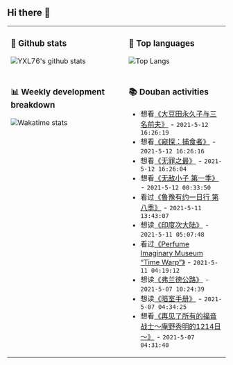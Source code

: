 ## Hi there 👋

<table>
<tr>
<td valign="top" width="54%">

### 🔭 Github stats

![YXL76's github stats](https://github-readme-stats.yxl76.vercel.app/api?username=YXL76&count_private=true&show_icons=true&include_all_commits=true&theme=tokyonight&line_height=28)

</td>

<td valign="top" width="46%">

### 🌱 Top languages

![Top Langs](https://github-readme-stats.yxl76.vercel.app/api/top-langs/?username=YXL76&layout=compact&theme=tokyonight&langs_count=10&hide=HTML,CSS,SCSS)

</td>
</tr>
<tr>
<td valign="top" width="54%">

### 📊 Weekly development breakdown

![Wakatime stats](https://github-readme-stats.yxl76.vercel.app/api/wakatime?username=YXL76&layout=compact&theme=tokyonight)


</td>
<td valign="top" width="46%">

### 📚 Douban activities

- 想看[《大豆田永久子与三名前夫》](http://movie.douban.com/subject/35365608/) - `2021-5-12 16:26:19`
- 想看[《窥探：捕食者》](http://movie.douban.com/subject/35448891/) - `2021-5-12 16:26:16`
- 想看[《无罪之最》](http://movie.douban.com/subject/34926405/) - `2021-5-12 16:26:04`
- 想看[《无敌小子 第一季》](http://movie.douban.com/subject/30252970/) - `2021-5-12 00:33:50`
- 看过[《鲁豫有约一日行 第八季》](http://movie.douban.com/subject/35315885/) - `2021-5-11 13:43:07`
- 想读[《印度次大陆》](https://book.douban.com/subject/35345509/) - `2021-5-11 05:07:48`
- 看过[《Perfume Imaginary Museum “Time Warp”》](http://movie.douban.com/subject/35446481/) - `2021-5-11 04:19:12`
- 想读[《弗兰德公路》](https://book.douban.com/subject/3264213/) - `2021-5-07 10:24:39`
- 想读[《暗室手册》](https://book.douban.com/subject/34991772/) - `2021-5-07 04:34:25`
- 想看[《再见了所有的福音战士～庵野秀明的1214日～》](http://movie.douban.com/subject/35438008/) - `2021-5-07 04:31:40`

</td>
</tr>
</table>

<!--
**YXL76/YXL76** is a ✨ _special_ ✨ repository because its `README.md` (this file) appears on your GitHub profile.

Here are some ideas to get you started:

- 🔭 I’m currently working on ...
- 🌱 I’m currently learning ...
- 👯 I’m looking to collaborate on ...
- 🤔 I’m looking for help with ...
- 💬 Ask me about ...
- 📫 How to reach me: ...
- 😄 Pronouns: ...
- ⚡ Fun fact: ...
-->
